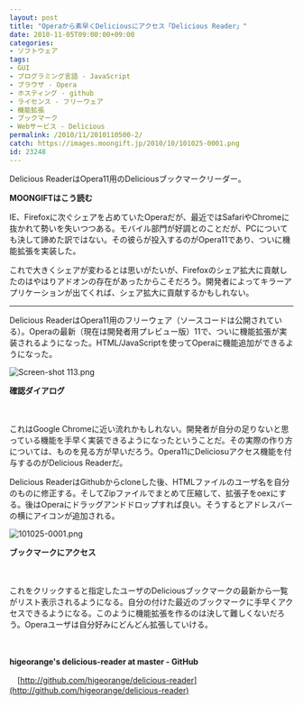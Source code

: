 ```yaml
---
layout: post
title: "Operaから素早くDeliciousにアクセス「Delicious Reader」"
date: 2010-11-05T09:00:00+09:00
categories:
- ソフトウェア
tags: 
- GUI
- プログラミング言語 - JavaScript
- ブラウザ - Opera
- ホスティング - github
- ライセンス - フリーウェア
- 機能拡張
- ブックマーク
- Webサービス - Delicious
permalink: /2010/11/2010110500-2/
catch: https://images.moongift.jp/2010/10/101025-0001.png
id: 23248
---
```

  

Delicious ReaderはOpera11用のDeliciousブックマークリーダー。

  

**MOONGIFTはこう読む**

  

IE、Firefoxに次ぐシェアを占めていたOperaだが、最近ではSafariやChromeに抜かれて勢いを失いつつある。モバイル部門が好調とのことだが、PCについても決して諦めた訳ではない。その彼らが投入するのがOpera11であり、ついに機能拡張を実装した。

  

これで大きくシェアが変わるとは思いがたいが、Firefoxのシェア拡大に貢献したのはやはりアドオンの存在があったからこそだろう。開発者によってキラーアプリケーションが出てくれば、シェア拡大に貢献するかもしれない。

  

* * *
  
  

Delicious ReaderはOpera11用のフリーウェア（ソースコードは公開されている）。Operaの最新（現在は開発者用プレビュー版）11で、ついに機能拡張が実装されるようになった。HTML/JavaScriptを使ってOperaに機能追加ができるようになった。

  

![Screen-shot 113.png](https://images.moongift.jp/2010/10/Screen-shot-113.png)  
  
**確認ダイアログ**

  

　

  

これはGoogle Chromeに近い流れかもしれない。開発者が自分の足りないと思っている機能を手早く実装できるようになったということだ。その実際の作り方については、ものを見る方が早いだろう。Opera11にDeliciosuアクセス機能を付与するのがDelicious Readerだ。

  
<!--more-->

Delicious ReaderはGithubからcloneした後、HTMLファイルのユーザ名を自分のものに修正する。そしてZipファイルでまとめて圧縮して、拡張子をoexにする。後はOperaにドラッグアンドドロップすれば良い。そうするとアドレスバーの横にアイコンが追加される。

  

![101025-0001.png](https://images.moongift.jp/2010/10/101025-0001.png)

  

**ブックマークにアクセス**

  

　

  

これをクリックすると指定したユーザのDeliciousブックマークの最新から一覧がリスト表示されるようになる。自分の付けた最近のブックマークに手早くアクセスできるようになる。このように機能拡張を作るのは決して難しくないだろう。Operaユーザは自分好みにどんどん拡張していける。

  

　

  

**higeorange's delicious-reader at master - GitHub**  
  
　[http://github.com/higeorange/delicious-reader](http://github.com/higeorange/delicious-reader)

  
